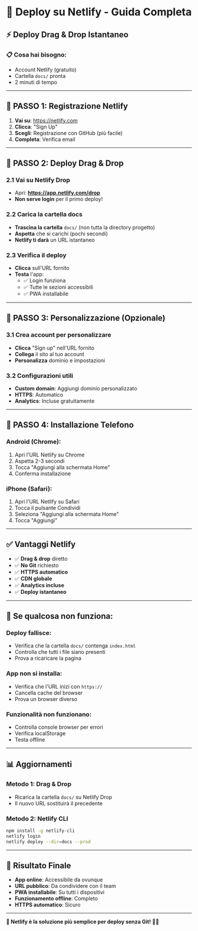 # 🚀 Deploy su Netlify - Guida Completa

## ⚡ **Deploy Drag & Drop Istantaneo**

### **📋 Cosa hai bisogno:**
- Account Netlify (gratuito)
- Cartella `docs/` pronta
- 2 minuti di tempo

---

## **🎯 PASSO 1: Registrazione Netlify**

1. **Vai su**: https://netlify.com
2. **Clicca**: "Sign Up"
3. **Scegli**: Registrazione con GitHub (più facile)
4. **Completa**: Verifica email

---

## **🎯 PASSO 2: Deploy Drag & Drop**

### **2.1 Vai su Netlify Drop**
- Apri: **https://app.netlify.com/drop**
- **Non serve login** per il primo deploy!

### **2.2 Carica la cartella docs**
- **Trascina la cartella** `docs/` (non tutta la directory progetto)
- **Aspetta** che si carichi (pochi secondi)
- **Netlify ti darà** un URL istantaneo

### **2.3 Verifica il deploy**
- **Clicca** sull'URL fornito
- **Testa** l'app:
  - ✅ Login funziona
  - ✅ Tutte le sezioni accessibili
  - ✅ PWA installabile

---

## **🎯 PASSO 3: Personalizzazione (Opzionale)**

### **3.1 Crea account per personalizzare**
- **Clicca** "Sign up" nell'URL fornito
- **Collega** il sito al tuo account
- **Personalizza** dominio e impostazioni

### **3.2 Configurazioni utili**
- **Custom domain**: Aggiungi dominio personalizzato
- **HTTPS**: Automatico
- **Analytics**: Incluse gratuitamente

---

## **📱 PASSO 4: Installazione Telefono**

### **Android (Chrome):**
1. Apri l'URL Netlify su Chrome
2. Aspetta 2-3 secondi
3. Tocca "Aggiungi alla schermata Home"
4. Conferma installazione

### **iPhone (Safari):**
1. Apri l'URL Netlify su Safari
2. Tocca il pulsante Condividi
3. Seleziona "Aggiungi alla schermata Home"
4. Tocca "Aggiungi"

---

## **✅ Vantaggi Netlify**

- ✅ **Drag & drop** diretto
- ✅ **No Git** richiesto
- ✅ **HTTPS automatico**
- ✅ **CDN globale**
- ✅ **Analytics incluse**
- ✅ **Deploy istantaneo**

---

## **🔧 Se qualcosa non funziona:**

### **Deploy fallisce:**
- Verifica che la cartella `docs/` contenga `index.html`
- Controlla che tutti i file siano presenti
- Prova a ricaricare la pagina

### **App non si installa:**
- Verifica che l'URL inizi con `https://`
- Cancella cache del browser
- Prova un browser diverso

### **Funzionalità non funzionano:**
- Controlla console browser per errori
- Verifica localStorage
- Testa offline

---

## **📊 Aggiornamenti**

### **Metodo 1: Drag & Drop**
- Ricarica la cartella `docs/` su Netlify Drop
- Il nuovo URL sostituirà il precedente

### **Metodo 2: Netlify CLI**
```bash
npm install -g netlify-cli
netlify login
netlify deploy --dir=docs --prod
```

---

## **🎉 Risultato Finale**

- **App online**: Accessibile da ovunque
- **URL pubblico**: Da condividere con il team
- **PWA installabile**: Su tutti i dispositivi
- **Funzionamento offline**: Completo
- **HTTPS automatico**: Sicuro

---

**🎯 Netlify è la soluzione più semplice per deploy senza Git!** 🚀📱 